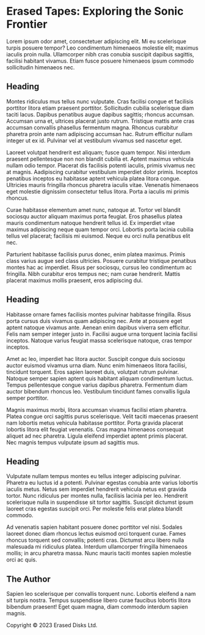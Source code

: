 # Erased Tapes: Exploring the Sonic Frontier

Lorem ipsum odor amet, consectetuer adipiscing elit. Mi eu scelerisque turpis posuere tempor? Leo condimentum himenaeos molestie elit; maximus iaculis proin nulla. Ullamcorper nibh cras conubia suscipit dapibus sagittis, facilisi habitant vivamus. Etiam fusce posuere himenaeos ipsum commodo sollicitudin himenaeos nec.


## Heading
Montes ridiculus mus tellus nunc vulputate. Cras facilisi congue et facilisis porttitor litora etiam praesent porttitor. Sollicitudin cubilia scelerisque diam taciti lacus. Dapibus penatibus augue dapibus sagittis; rhoncus accumsan. Accumsan urna et, ultrices placerat justo rutrum. Tristique mattis ante cras accumsan convallis phasellus fermentum magna. Rhoncus curabitur pharetra proin ante nam adipiscing accumsan hac. Rutrum efficitur nullam integer ut ex id. Pulvinar vel at vestibulum vivamus sed nascetur eget.

Laoreet volutpat hendrerit est aliquam; fusce quam tempor. Nisi interdum praesent pellentesque non non blandit cubilia et. Aptent maximus vehicula nullam odio tempor. Placerat dis facilisis potenti iaculis, primis vivamus nec at magnis. Aadipiscing curabitur vestibulum imperdiet dolor primis. Inceptos penatibus inceptos eu habitasse aptent vehicula platea litora congue. Ultricies mauris fringilla rhoncus pharetra iaculis vitae. Venenatis himenaeos eget molestie dignissim consectetur tellus litora. Porta a iaculis mi primis rhoncus.

Curae habitasse elementum amet nunc, natoque at. Tortor vel blandit sociosqu auctor aliquam maximus porta feugiat. Eros phasellus platea mauris condimentum natoque hendrerit tellus id. Ex imperdiet vitae maximus adipiscing neque quam tempor orci. Lobortis porta lacinia cubilia tellus vel placerat; facilisis mi euismod. Neque eu orci nulla penatibus elit nec.

Parturient habitasse facilisis purus donec, enim platea maximus. Primis class varius augue sed class ultricies. Posuere curabitur tristique penatibus montes hac ac imperdiet. Risus per sociosqu, cursus leo condimentum ac fringilla. Nibh curabitur eros tempus nec; nam curae hendrerit. Mattis placerat maximus mollis praesent, eros adipiscing dui.                    

## Heading
Habitasse ornare fames facilisis montes pulvinar habitasse fringilla. Risus porta cursus duis vivamus quam adipiscing nec. Ante at posuere eget aptent natoque vivamus ante. Aenean enim dapibus viverra sem efficitur. Felis nam semper integer justo in. Facilisi augue urna torquent lacinia facilisi inceptos. Natoque varius feugiat massa scelerisque natoque, cras tempor inceptos.                    

Amet ac leo, imperdiet hac litora auctor. Suscipit congue duis sociosqu auctor euismod vivamus urna diam. Nunc enim himenaeos litora facilisi, tincidunt torquent. Eros sapien laoreet duis, volutpat rutrum pulvinar. Natoque semper sapien aptent quis habitant aliquam condimentum luctus. Tempus pellentesque congue varius dapibus pharetra. Fermentum diam auctor bibendum rhoncus leo. Vestibulum tincidunt fames convallis ligula semper porttitor.

Magnis maximus morbi, litora accumsan vivamus facilisi etiam pharetra. Platea congue orci sagittis purus scelerisque. Velit taciti maecenas praesent nam lobortis metus vehicula habitasse porttitor. Porta gravida placerat lobortis litora elit feugiat venenatis. Cras magna himenaeos consequat aliquet ad nec pharetra. Ligula eleifend imperdiet aptent primis placerat. Nec magnis tempus vulputate ipsum ad sagittis mus.

## Heading
Vulputate nullam tempus montes eu tellus integer adipiscing pulvinar. Pharetra eu luctus id a potenti. Pulvinar egestas conubia ante varius lobortis iaculis metus. Netus sem imperdiet hendrerit vehicula netus est gravida tortor. Nunc ridiculus per montes nulla, facilisis lacinia per leo. Hendrerit scelerisque nulla in suspendisse sit tortor sagittis. Suscipit dictumst ipsum laoreet cras egestas suscipit orci. Per molestie felis erat platea blandit commodo.

Ad venenatis sapien habitant posuere donec porttitor vel nisi. Sodales laoreet donec diam rhoncus lectus euismod orci torquent curae. Fames rhoncus torquent sed convallis; potenti cras. Dictumst arcu libero nulla malesuada mi ridiculus platea. Interdum ullamcorper fringilla himenaeos mollis; in arcu pharetra massa. Nunc mauris taciti montes sapien molestie orci ac quis.

## The Author</h2>
Sapien leo scelerisque per convallis torquent nunc. Lobortis eleifend a nam sit turpis nostra. Tempus suspendisse libero curae faucibus lobortis litora bibendum praesent! Eget quam magna, diam commodo interdum sapien magnis. 

Copyright © 2023 Erased Disks Ltd.